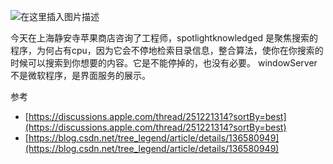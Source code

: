 
![在这里插入图片描述](https://i-blog.csdnimg.cn/blog_migrate/509e41e1c7353cc3501f0ebac65d6d55.png)

今天在上海静安寺苹果商店咨询了工程师，spotlightknowledged 是聚焦搜索的程序，为何占有cpu，因为它会不停地检索目录信息，整合算法，使你在你搜索的时候可以搜索到你想要的内容。它是不能停掉的，也没有必要。
windowServer 不是微软程序，是界面服务的展示。

参考
- [https://discussions.apple.com/thread/251221314?sortBy=best](https://discussions.apple.com/thread/251221314?sortBy=best)
- [https://blog.csdn.net/tree_legend/article/details/136580949](https://blog.csdn.net/tree_legend/article/details/136580949)
